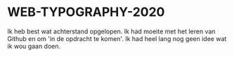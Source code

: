 # WEB-TYPOGRAPHY-2020

Ik heb best wat achterstand opgelopen. Ik had moeite met het leren van Github en om 'in de opdracht te komen'. Ik had heel lang nog geen idee wat ik wou gaan doen.

